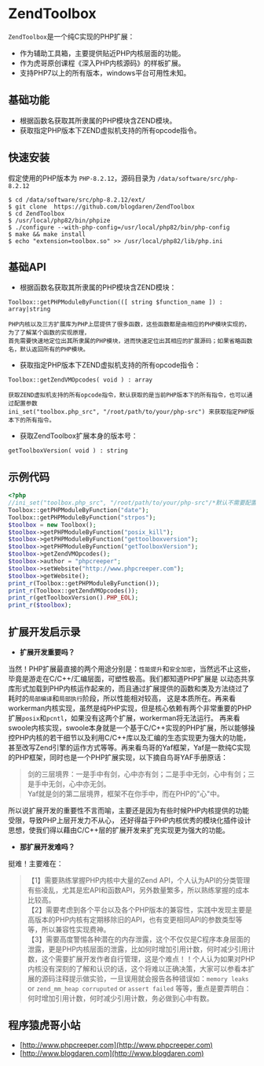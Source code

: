 # ZendToolbox

`ZendToolbox`是一个纯C实现的PHP扩展：

* 作为辅助工具箱，主要提供贴近PHP内核层面的功能。
* 作为虎哥原创课程《深入PHP内核源码》的样板扩展。 
* 支持PHP7以上的所有版本，windows平台可用性未知。


## 基础功能

* 根据函数名获取其所隶属的PHP模块含ZEND模块。           
* 获取指定PHP版本下ZEND虚拟机支持的所有opcode指令。      


## 快速安装

假定使用的PHP版本为 `PHP-8.2.12`，源码目录为 `/data/software/src/php-8.2.12`

```
$ cd /data/software/src/php-8.2.12/ext/
$ git clone  https://github.com/blogdaren/ZendToolbox
$ cd ZendToolbox
$ /usr/local/php82/bin/phpize
$ ./configure --with-php-config=/usr/local/php82/bin/php-config 
$ make && make install
$ echo "extension=toolbox.so" >> /usr/local/php82/lib/php.ini
```

## 基础API

* 根据函数名获取其所隶属的PHP模块含ZEND模块：           
```
Toolbox::getPHPModuleByFunction(([ string $function_name ]) : array|string 
```

```
PHP内核以及三方扩展库为PHP上层提供了很多函数，这些函数都是由相应的PHP模块实现的，为了了解某个函数的实现原理，
首先需要快速地定位出其所隶属的PHP模块，进而快速定位出其相应的扩展源码；如果省略函数名，默认返回所有的PHP模块。
```

* 获取指定PHP版本下ZEND虚拟机支持的所有opcode指令：      
```
Toolbox::getZendVMOpcodes( void ) : array
```

```
获取ZEND虚拟机支持的所有opcode指令，默认获取的是当前PHP版本下的所有指令，也可以通过配置参数
ini_set("toolbox.php_src", "/root/path/to/your/php-src") 来获取指定PHP版本下的所有指令。 
```

* 获取ZendToolbox扩展本身的版本号：
```
getToolboxVersion( void ) : string
```

## 示例代码
```php
<?php
//ini_set("toolbox.php_src", "/root/path/to/your/php-src"/*默认不需要配置*/); 
Toolbox::getPHPModuleByFunction("date");
Toolbox::getPHPModuleByFunction("strpos");
$toolbox = new Toolbox();
$toolbox->getPHPModuleByFunction("posix_kill");
$toolbox->getPHPModuleByFunction("gettoolboxversion");
$toolbox->getPHPModuleByFunction("getToolboxVersion");
$toolbox->getZendVMOpcodes();
$toolbox->author = "phpcreeper";
$toolbox->setWebsite("http://www.phpcreeper.com");
$toolbox->getWebsite();
print_r(Toolbox::getPHPModuleByFunction());
print_r(Toolbox::getZendVMOpcodes());
print_r(getToolboxVersion().PHP_EOL);
print_r($toolbox);
```


## 扩展开发启示录

* **扩展开发重要吗？**     

当然！PHP扩展最直接的两个用途分别是：`性能提升`和`安全加密`，当然远不止这些，毕竟是游走在C/C++/汇编层面，可塑性极高。我们都知道PHP扩展是
以动态共享库形式加载到PHP内核运作起来的，而且通过扩展提供的函数和类及方法绕过了耗时的`局部编译`和`局部执行`阶段，所以性能相对较高，
这是本质所在。再来看workerman内核实现，虽然是纯PHP实现，但是核心依赖有两个非常重要的PHP扩展`posix`和`pcntl`，如果没有这两个扩展，workerman将无法运行。
再来看swoole内核实现，swoole本身就是一个基于C/C++实现的PHP扩展，所以能够操控PHP内核的若干细节以及利用C/C++库以及汇编的生态实现更为强大的功能，
甚至改写Zend引擎的运作方式等等。再来看鸟哥的Yaf框架，Yaf是一款纯C实现的PHP框架，同时也是一个PHP扩展实现，以下摘自鸟哥YAF手册原话：

> 剑的三层境界：一是手中有剑，心中亦有剑；二是手中无剑，心中有剑；三是手中无剑，心中亦无剑。     
> Yaf就是剑的第二层境界，框架不在你手中，而在PHP的"心"中。     

所以说扩展开发的重要性不言而喻，主要还是因为有些时候PHP内核提供的功能受限，导致PHP上层开发力不从心，
还好得益于PHP内核优秀的模块化插件设计思想，使我们得以藉由C/C++层的扩展开发来扩充实现更为强大的功能。

* **那扩展开发难吗？**       

挺难！主要难在：

> 【1】需要熟练掌握PHP内核中大量的Zend API，个人认为API的分类管理有些凌乱，尤其是宏API和函数API，另外数量繁多，所以熟练掌握的成本比较高。      
> 【2】需要考虑到各个平台以及各个PHP版本的兼容性，实践中发现主要是高版本的PHP内核有定期移除旧的API，也有变更相同API的参数类型等等，所以兼容性实现费神。    
> 【3】需要高度警惕各种潜在的内存泄露，这个不仅仅是C程序本身层面的泄露，更是PHP内核层面的泄露，比如何时增加引用计数，何时减少引用计数，这个需要扩展开发作者自行管理，这是个难点！！个人认为如果对PHP内核没有深刻的了解和认识的话，这个将难以正确决策，大家可以参看本扩展的源码注释提示做实验，一旦误用就会报告各种错误如：`memory leaks` or `zend_mm_heap corruputed` or `assert failed` 等等，重点是要弄明白：何时增加引用计数，何时减少引用计数，务必做到心中有数。       



## 程序猿虎哥小站

* [http://www.phpcreeper.com](http://www.phpcreeper.com)
* [http://www.blogdaren.com](http://www.blogdaren.com)

